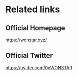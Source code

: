 # Related links

## Official Homepage

<https://wonstar.xyz/>

## Official Twitter

<https://twitter.com/0xWONSTAR>
